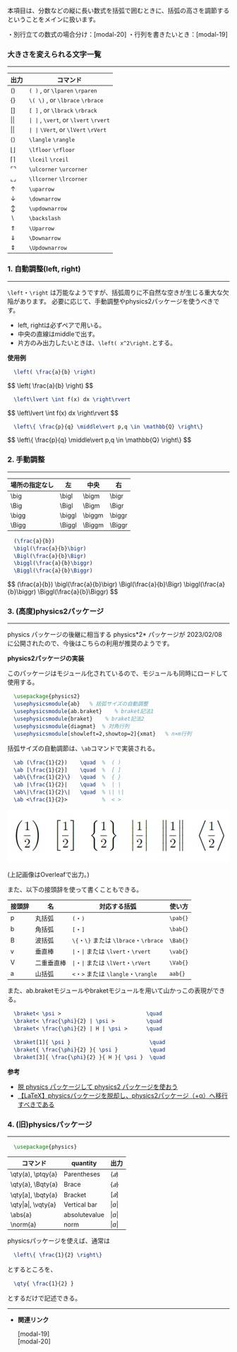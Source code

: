 <!--11-->
<!--大きなかっこ(数式)-->

<aside class="warning">
<div>
本項目は、分数などの縦に長い数式を括弧で囲むときに、括弧の高さを調節するということをメインに扱います。

・別行立ての数式の場合分け：[modal-20]<!--場合分け(数式中)-->
・行列を書きたいとき：[modal-19]
</div>
</aside>

### 大きさを変えられる文字一覧

---

| **出力** | **コマンド** |
| --- | --- |
| $( )$ | `( )` , or `\lparen`  `\rparen` |
| $\lbrace \rbrace$ | `\( \)` , or `\lbrace`  `\rbrace` |
| $[ ]$ | `[ ]` , or `\lbrack`  `\rbrack` |
| $\lvert \rvert$ | `\| \|` , `\vert`, or `\lvert`  `\rvert` |
| $\| \|$ | `\| \|` `\Vert`, or `\lVert`  `\rVert` |
| $\langle\rangle$ | `\langle`  `\rangle` |
| $\lfloor\rfloor$ | `\lfloor`  `\rfloor` |
| $\lceil \rceil$ | `\lceil`  `\rceil` |
| $\ulcorner \urcorner$ | `\ulcorner`  `\urcorner` |
| $\llcorner \lrcorner$ | `\llcorner`  `\lrcorner` |
| $\uparrow$ | `\uparrow` |
| $\downarrow$ | `\downarrow` |
| $\updownarrow$ | `\updownarrow` |
| $\backslash$ | `\backslash` |
| $\Uparrow$ | `\Uparrow` |
| $\Downarrow$ | `\Downarrow` |
| $\Updownarrow$ | `\Updownarrow` |

### 1. 自動調整(left, right)

---


<aside class="warning">
<div>
<code>\left</code>・<code>\right</code> は万能なようですが、括弧周りに不自然な空きが生じる重大な欠陥があります。
必要に応じて、手動調整やphysics2パッケージを使うべきです。
</div>
</aside>

- left, rightは必ずペアで用いる。
- 中央の直線はmiddleで出す。
- 片方のみ出力したいときは、`\left( x^2\right.`とする。

**使用例**

```latex
  \left( \frac{a}{b} \right)
```
<div>
$$
\left( \frac{a}{b} \right)
$$
</div>

```latex
  \left\lvert \int f(x) dx \right\rvert
```
<div>
$$
\left\lvert \int f(x) dx \right\rvert
$$
</div>

```latex
  \left\{ \frac{p}{q} \middle\vert p,q \in \mathbb{Q} \right\}
```

<div>
$$
\left\{ \frac{p}{q} \middle\vert p,q \in \mathbb{Q} \right\}
$$
</div>

### 2. 手動調整

---

| **場所の指定なし** | **左** | **中央** | **右** |
| --- | --- | --- | --- |
| \big | \bigl | \bigm | \bigr |
| \Big | \Bigl | \Bigm | \Bigr |
| \bigg | \biggl | \biggm | \biggr |
| \Bigg | \Biggl | \Biggm | \Biggr |

```latex
  (\frac{a}{b})
  \bigl(\frac{a}{b}\bigr)
  \Bigl(\frac{a}{b}\Bigr)
  \biggl(\frac{a}{b}\biggr)
  \Biggl(\frac{a}{b}\Biggr)
```

<div>
$$
(\frac{a}{b})
\bigl(\frac{a}{b}\bigr)
\Bigl(\frac{a}{b}\Bigr)
\biggl(\frac{a}{b}\biggr)
\Biggl(\frac{a}{b}\Biggr)
$$
</div>

### 3. (高度)physics2パッケージ

---

<aside class="warning">
<div>
physics パッケージの後継に相当する physics*2* パッケージが 2023/02/08 に公開されたので、今後はこちらの利用が推奨のようです。
</div>
</aside>

**physics2パッケージの実装**

このパッケージはモジュール化されているので、モジュールも同時にロードして使用する。

```latex
  \usepackage{physics2}
  \usephysicsmodule{ab}   % 括弧サイズの自動調整
  \usephysicsmodule{ab.braket}    % braket記法1
  \usephysicsmodule{braket}    % braket記法2
  \usephysicsmodule{diagmat}  % 対角行列
  \usephysicsmodule[showleft=2,showtop=2]{xmat}   % n×m行列
```

括弧サイズの自動調節は、`\ab`コマンドで実装される。

```latex
  \ab (\frac{1}{2})    \quad  %  ( )
  \ab [\frac{1}{2}]    \quad  %  [ ]
  \ab\{\frac{1}{2}\}   \quad  %  { }
  \ab |\frac{1}{2}|    \quad  %  | |
  \ab\|\frac{1}{2}\|   \quad  % \| \|
  \ab <\frac{1}{2}>           %  < >
```

![1](/TeX/CheatSheet/big-brackets-in-equations/1.png "max-width=250px")

(上記画像はOverleafで出力。)


また、以下の接頭辞を使って書くこともできる。

| **接頭辞** | **名** | **対応する括弧** | **使い方** |
| --- | --- | --- | --- |
| p | 丸括弧 | `(`・`)` | `\pab{}` |
| b | 角括弧 | `[`・`]` | `\bab{}` |
| B | 波括弧 | `\{`・`\}` または `\lbrace`・`\rbrace` | `\Bab{}` |
| v | 垂直棒 | `\|`・`\|` または `\lvert`・`\rvert` | `\vab{}` |
| V | 二重垂直棒 | `\|`・`\|` または `\lVert`・`\rVert` | `\Vab{}` |
| a | 山括弧 | `<`・`>` または `\langle`・`\rangle` | `aab{}` |

また、ab.braketモジュールやbraketモジュールを用いて山かっこの表現ができる。

```latex
  \braket< \psi >                           \quad
  \braket< \frac{\phi}{2} | \psi >          \quad
  \braket< \frac{\phi}{2} | H | \psi >      \quad
```

```latex
  \braket[1]{ \psi }                         \quad
  \braket{ \frac{\phi}{2} }{ \psi }          \quad
  \braket[3]{ \frac{\phi}{2} }{ H }{ \psi }  \quad
```

**参考**

- [脱 physics パッケージして physics2 パッケージを使おう](https://qiita.com/Yarakashi_Kikohshi/items/131e2324f401c3effb84)
- [【LaTeX】physicsパッケージを脱却し、physics2パッケージ（+α）へ移行すべきである](https://qiita.com/gawara-t/items/57834e06f7fd95c18d26)

### **4. (旧)physicsパッケージ**

---

```latex
  \usepackage{physics}
```

| **コマンド** | **quantity** | **出力** |
| --- | --- | --- |
| \qty(a), \ptqy{a} | Parentheses | $(𝑎)$ |
| \qty{a}, \Bqty{a} | Brace | $\{𝑎\}$ |
| \qty[a], \bqty{a} | Bracket | $[𝑎]$ |
| \qty\|a\|, \vqty{a} | Vertical bar | $\|a\|$ |
| \abs{a} | absolutevalue | $\|a\|$ |
| \norm{a} | norm | $\|a\|$ |

physicsパッケージを使えば、通常は

```latex
  \left\{ \frac{1}{2} \right\}
```

とするところを、

```latex
  \qty{ \frac{1}{2} }
```

とするだけで記述できる。

    

---

- **関連リンク**
    
    <div class="related-link-wrapper">
      [modal-19]<!--行列(数式)--><br>
      [modal-20]<!--場合分け(数式中)-->
    </div>
